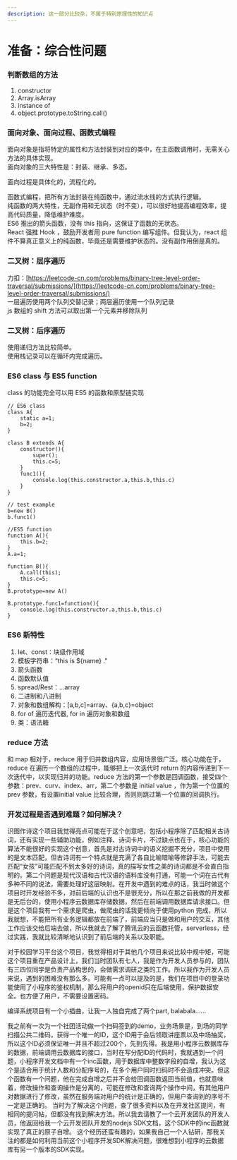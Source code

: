```yaml
---
description: 这一部分比较杂，不属于特别原理性的知识点
---
```


# 准备：综合性问题

### 判断数组的方法

1. constructor
2. Array.isArray
3. instance of
4. object.prototype.toString.call\(\)

### 面向对象、面向过程、函数式编程

面向对象是指将特定的属性和方法封装到对应的类中，在主函数调用时，无需关心方法的具体实现。  
面向对象的三大特性是：封装、继承、多态。

面向过程是具体化的，流程化的。

函数式编程，把所有方法封装在纯函数中，通过流水线的方式执行逻辑。  
纯函数的两大特性，无副作用和无状态（时不变），可以很好地提高编程效率，提高代码质量，降低维护难度。  
ES6 推出的箭头函数，没有 this 指向，这保证了函数的无状态。  
React 强推 Hook ，鼓励开发者用 pure function 编写组件。但我认为，react 组件不算真正意义上的纯函数，毕竟还是需要维护状态的。没有副作用倒是真的。

### 二叉树：层序遍历

力扣：[https://leetcode-cn.com/problems/binary-tree-level-order-traversal/submissions/](https://leetcode-cn.com/problems/binary-tree-level-order-traversal/submissions/)  
一层遍历使用两个队列交替记录；两层遍历使用一个队列记录  
js 数组的 shift 方法可以取出第一个元素并移除队列

### 二叉树：后序遍历

使用递归方法比较简单。  
使用栈记录可以在循环内完成遍历。

### ES6 class 与 ES5 function

class 的功能完全可以用 ES5 的函数和原型链实现

```text
// ES6 class
class A{
    static a=1;
    b=2;
}

class B extends A{
    constructor(){
        super();
        this.c=5;
    }
    func1(){
        console.log(this.constructor.a,this.b,this.c)
    }
}

// test example
b=new B()
b.func1()

//ES5 function
function A(){
    this.b=2;
}
A.a=1;

function B(){
    A.call(this);
    this.c=5;
}
B.prototype=new A()

B.prototype.func1=function(){
    console.log(this.constructor.a,this.b,this.c)
}
```

### ES6 新特性

1. let、const：块级作用域
2. 模板字符串：“this is ${name} ."
3. 箭头函数
4. 函数默认值
5. spread/Rest：...array
6. 二进制和八进制
7. 对象和数组解构：\[a,b,c\]=array、{a,b,c}=object
8. for of 遍历迭代器, for in 遍历对象和数组
9. 类：语法糖

### reduce 方法

和 map 相对于，reduce 用于归并数组内容，应用场景很广泛。核心功能在于，reduce 在遍历一个数组的过程中，能够把上一次迭代时 return 的内容传递到下一次迭代中，以实现归并的功能。reduce 方法的第一个参数是回调函数，接受四个参数：prev、curv、index、arr，第二个参数是 initial value ，作为第一个位置的 prev 参数，有设置initial value 比较合理，否则则跳过第一个位置的回调执行。

### 开发过程是否遇到难题？如何解决？

识图作诗这个项目我觉得亮点可能在于这个创意吧，包括小程序除了匹配相关古诗词，还有实现一些辅助功能，例如注释、诗词卡片，不过缺点也在于，核心功能的算法不能很好的实现这个创意，首先是对古诗词中的语义挖掘不充分，项目中使用的是文本匹配，但古诗词有一个特点就是充满了各自比喻暗喻等修辞手法，可能去匹配“女孩”可能匹配不到太多好的诗词，真的描写女性之美的诗词都是不会直白指明的。第二个问题是现代汉语和古代汉语的语料库没有打通，可能一个词在古代有多种不同的说法，需要处理好这层映射。在开发中遇到的难点的话，我当时做这个项目时开发经验不多，对前后端的认识也不是很充分，所以在那之前我做的开发都是无后台的，使用小程序云数据库存储数据，然后在前端调用数据库请求接口。但是这个项目我有一个需求是爬虫，做爬虫的话我更倾向于使用python 完成，所以我就想，不能把所有业务逻辑都放在前端了，前端应当只是做和用户的交互，其他工作应该交给后端去做，所以我就去了解了腾讯云的云函数托管，serverless，经过实践，我就比较清晰地认识到了前后端的关系以及职能。

对于校园学习平台这个项目，我觉得相对于其他几个项目来说比较中规中矩，可能这个项目重在产品设计上，我们当时团队有七人，我是作为开发人员参与的，团队有三四位同学是负责产品构思的，会做需求调研之类的工作。所以我作为开发人员来说，遇到的困难没有那么多。可能有一点可以提及的是，我们在项目中的登录功能使用了小程序的鉴权机制，那么将用户的openid只在后端使用，保护数据安全。也方便了用户，不需要设置密码。

编译系统项目有一个小插曲，让我一人独自完成了两个part, balabala......

我之前有一次为一个社团活动做一个扫码签到的demo，业务场景是，到场的同学扫描公共二维码，获得一个唯一的ID，这个ID用于会后领取讲座票以及中场抽奖，所以这个ID必须保证唯一并且不超过200个，先到先得。我是用小程序云数据库存的数据，前端调用云数据库的接口，当时在写分配ID的代码时，我就遇到一个问题，小程序开发文档中有一个inc函数，用于数据库中整数字段的自增，我认为这个是适合用于统计人数和分配序号的，在多个用户同时扫码时不会造成冲突。但这个函数有一个问题，他在完成自增之后并不会给回调函数返回当前值，也就意味着，修改操作和查询操作是分离的，可能在修改和查询两个操作中间，有其他用户对数据进行了修改，虽然在服务端对用户的统计是正确的，但用户查询到的序号不一定是正确的。 当时为了解决这个问题，查了很多资料以及在开发社区提问，有相同的提问帖，但都没有找到解决方法。所以我去请教了一个云开发团队的开发人员，他返回给我一个云开发团队开发的nodejs SDK文档，这个SDK中的inc函数就实现了真正的原子自增。 这个经历还蛮有趣的，如果我自己一个人钻研，那我关注的都是如何利用当前这个小程序开发SDK解决问题，很难想到小程序的云数据库有另一个版本的SDK实现。





